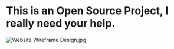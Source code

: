 # This is an Open Source Project, I really need your help.

![Website Wireframe Design.jpg](Website%20Wireframe%20Design.jpg)
